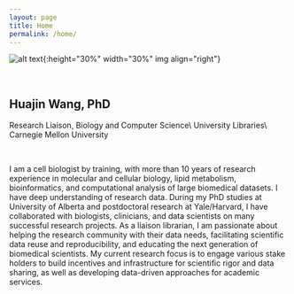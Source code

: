 ```yaml
---
layout: page
title: Home
permalink: /home/
---
```


<!-- This is the base Jekyll theme. You can find out more info about customizing your Jekyll theme, as well as basic Jekyll usage documentation at [jekyllrb.com](https://jekyllrb.com/)

You can find the source code for Minima at GitHub:
[jekyll][jekyll-organization] /
[minima](https://github.com/jekyll/minima)

You can find the source code for Jekyll at GitHub:
[jekyll][jekyll-organization] /
[jekyll](https://github.com/jekyll/jekyll)


[jekyll-organization]: https://github.com/jekyll -->


![alt text][profile_photo]{:height="30%" width="30%" img align="right"}

[profile_photo]: https://libapps.s3.amazonaws.com/accounts/146355/profiles/140920/profile_Huajin_Wang-2.jpg

<br>

## Huajin Wang, PhD
Research Liaison, Biology and Computer Science\\
University Libraries\\
Carnegie Mellon University

<br>


I am a cell biologist by training, with more than 10 years of research experience in molecular and cellular biology, lipid metabolism, bioinformatics, and computational analysis of large biomedical datasets. I have deep understanding of research data. During my PhD studies at University of Alberta and postdoctoral research at Yale/Harvard,  I have collaborated with biologists, clinicians, and data scientists on many successful research projects. As a liaison librarian, I am passionate about helping the research community with their data needs, facilitating scientific data reuse and reproducibility, and educating the next generation of biomedical scientists. My current research focus is to engage various stake holders to build incentives and infrastructure for scientific rigor and data sharing, as well as developing data-driven approaches for academic services.



